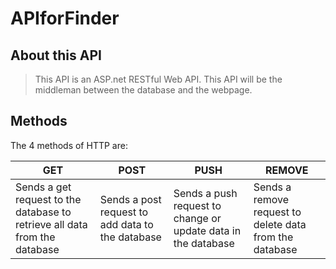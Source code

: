 APIforFinder
============

About this API
--------------

> This API is an ASP.net RESTful Web API. This API will be the middleman between the database and the webpage.

## Methods

<span>The 4 methods of HTTP are:</span>

| GET | POST | PUSH | REMOVE |
|-----|------|------|--------|
| Sends a get request to the database to retrieve all data from the database| Sends a post request to add data to the database | Sends a push request to change or update data in the database | Sends a remove request to delete data from the  database |